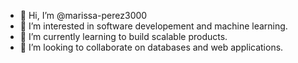 - 👋 Hi, I’m @marissa-perez3000
- 👀 I’m interested in software developement and machine learning.
- 🌱 I’m currently learning to build scalable products.
- 💞️ I’m looking to collaborate on databases and web applications.

<!---
marissa-perez3000/marissa-perez3000 is a ✨ special ✨ repository because its `README.md` (this file) appears on your GitHub profile.
You can click the Preview link to take a look at your changes.
--->
